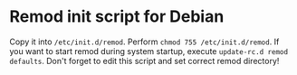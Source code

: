 # Remod init script for Debian

Copy it into `/etc/init.d/remod`. 
Perform `chmod 755 /etc/init.d/remod`. 
If you want to start remod during system startup, execute `update-rc.d remod defaults`.
Don't forget to edit this script and set correct remod directory!
